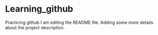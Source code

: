# Learning_github
Practicing github
I am editing the README file. Adding some more details about the project description.
